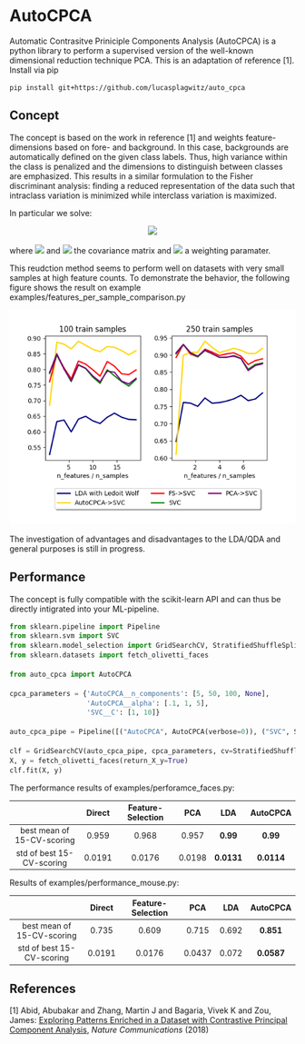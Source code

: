 # AutoCPCA 
Automatic Contrasitve Priniciple Components Analysis (AutoCPCA) is a python library to perform a supervised version 
of the well-known dimensional reduction technique PCA.
This is an adaptation of reference [1]. Install via pip

    pip install git+https://github.com/lucasplagwitz/auto_cpca

## Concept

The concept is based on the work in reference [1] and weights feature-dimensions based on 
fore- and background. In this case, backgrounds are automatically defined on the given class labels. 
Thus, high variance within the class is penalized and the dimensions to distinguish between classes are emphasized. 
This results in a similar formulation to the Fisher discriminant analysis: finding a reduced representation of the data such that 
intraclass variation is minimized while interclass variation is maximized.

In particular we solve:
<p align="center">
<img src="https://render.githubusercontent.com/render/math?math=\Large \argmax_u \lambda_{X}(u) - \sum_{c \in {classes}} \alpha_c \lambda_{X_{y = c}}(u)">
 <p/>
where <img src="https://render.githubusercontent.com/render/math?math=\Large \lambda_{X}(u) := u^TC_Xu" > and <img src="https://render.githubusercontent.com/render/math?math=\Large C_X"> the covariance matrix and <img src="https://render.githubusercontent.com/render/math?math=\Large \alpha_c" > a weighting paramater.

This reudction method seems to perform well on datasets with very small samples at high feature counts.
To demonstrate the behavior, the following figure shows the result on example examples/features_per_sample_comparison.py

<p align="center">
<img src="./demo/performance_feature_sample_ratio.png">
</p>

The investigation of advantages and disadvantages to the LDA/QDA and general purposes is still in progress.

## Performance

The concept is fully compatible with the scikit-learn API and can thus be directly intigrated into your ML-pipeline.

```python
from sklearn.pipeline import Pipeline
from sklearn.svm import SVC
from sklearn.model_selection import GridSearchCV, StratifiedShuffleSplit
from sklearn.datasets import fetch_olivetti_faces

from auto_cpca import AutoCPCA

cpca_parameters = {'AutoCPCA__n_components': [5, 50, 100, None],
                   'AutoCPCA__alpha': [.1, 1, 5],
                   'SVC__C': [1, 10]}

auto_cpca_pipe = Pipeline([("AutoCPCA", AutoCPCA(verbose=0)), ("SVC", SVC())])

clf = GridSearchCV(auto_cpca_pipe, cpca_parameters, cv=StratifiedShuffleSplit(n_splits=10, test_size=.2, random_state=42))
X, y = fetch_olivetti_faces(return_X_y=True)
clf.fit(X, y)
```

The performance results of examples/perforamce_faces.py:

|   | Direct  | Feature-Selection  | PCA  | LDA | AutoCPCA  |
|:---:|:---:|:---:|:---:|:---:|:---:|
| best mean of 15-CV-scoring  | 0.959  | 0.968 | 0.957  | **0.99** | **0.99**  |
|  std of best 15-CV-scoring  | 0.0191  | 0.0176 | 0.0198 | **0.0131** | **0.0114**  |

Results of examples/performance_mouse.py:

|   | Direct  | Feature-Selection  | PCA | LDA | AutoCPCA  |
|:---:|:---:|:---:|:---:|:---:|:---:|
| best mean of 15-CV-scoring  | 0.735  | 0.609 | 0.715  | 0.692 | **0.851**  |
|  std of best 15-CV-scoring  | 0.0191  | 0.0176 | 0.0437  | 0.072 | **0.0587**  |


## References
[1] Abid, Abubakar and Zhang, Martin J and Bagaria, Vivek K and Zou, James: [Exploring Patterns Enriched in a Dataset with Contrastive Principal Component Analysis](https://www.nature.com/articles/s41467-018-04608-8.pdf), *Nature Communications* (2018)

